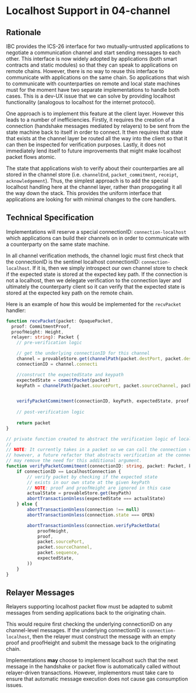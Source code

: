 # Localhost Support in 04-channel

## Rationale

IBC provides the ICS-26 interface for two mutually-untrusted applications to negotiate a communication channel and start sending messages to each other. This interface is now widely adopted by applications (both smart contracts and static modules) so that they can speak to applications on remote chains. However, there is no way to reuse this interface to communicate with applications on the same chain. So applications that wish to communicate with counterparties on remote and local state machines must for the moment have two separate implementations to handle both cases. This is a dev-UX issue that we can solve by providing localhost functionality (analogous to localhost for the internet protocol).

One approach is to implement this feature at the client layer. However this leads to a number of inefficiencies. Firstly, it requires the creation of a connection (handshake messages mediated by relayers) to be sent from the state machine back to itself in order to connect. It then requires that state that exists at the channel layer be routed all the way into the client so that it can then be inspected for verification purposes. Lastly, it does not immediately lend itself to future improvements that might make localhost packet flows atomic.

The state that applications wish to verify about their counterparties are all stored in the channel store (i.e. `channelEnd`, `packet_commitment`, `receipt`, `acknowledgement`). Thus, the simplest approach is to add the special localhost handling here at the channel layer, rather than propogating it all the way down the stack. This provides the uniform interface that applications are looking for with minimal changes to the core handlers.

## Technical Specification

Implementations will reserve a special connectionID: `connection-localhost` which applications can build their channels on in order to communicate with a counterparty on the same state machine.

In all channel verification methods, the channel logic must first check that the connectionID is the sentinel localhost connectionID: `connection-localhost`. If it is, then we simply introspect our own channel store to check if the expected state is stored at the expected key path. If the connection is not a localhost, then we delegate verification to the connection layer and ultimately the counterparty client so it can verify that the expected state is stored at the expected key path on the remote chain.

Here is an example of how this would be implemented for the `recvPacket` handler:

```typescript
function recvPacket(packet: OpaquePacket,
  proof: CommitmentProof,
  proofHeight: Height,
  relayer: string): Packet {
    // pre-verification logic

    // get the underlying connectionID for this channel
    channel = provableStore.get(channelPath(packet.destPort, packet.destChannel))
    connectionID = channel.connecti

    //construct the expectedState and keypath
    expectedState = commitPacket(packet)
    keyPath = channelPath(packet.sourcePort, packet.sourceChannel, packet.Sequence)


    verifyPacketCommitment(connectionID, keyPath, expectedState, proof, proofHeight)
    
    // post-verification logic
    
    return packet
}

// private function created to abstract the verification logic of localhost and remote chains from the rest of channel logic
//
// NOTE: It currently takes in a packet so we can call the connection verify function appropriately
// however, a future refactor that abstracts verification at the connection layer
// may remove the need for this additional argument.
function verifyPacketCommitment(connectionID: string, packet: Packet, keyPath: bytes, expectedState: bytes, proof: CommitmentProof, proofHeight: Height) {
    if connectionID == LocalhostConnection {
        // verify packet by checking if the expected state 
        // exists in our own state at the given keyPath
        // NOTE: proof and proofHeight are ignored in this case
        actualState = provableStore.get(keyPath)
        abortTransactionUnless(expectedState === actualState)
    } else {
        abortTransactionUnless(connection !== null)
        abortTransactionUnless(connection.state === OPEN)

        abortTransactionUnless(connection.verifyPacketData(
            proofHeight,
            proof,
            packet.sourcePort,
            packet.sourceChannel,
            packet.sequence,
            expectedState,
        ))
    }
}
```

## Relayer Messages

Relayers supporting localhost packet flow must be adapted to submit messages from sending applications back to the originating chain.

This would require first checking the underlying connectionID on any channel-level messages. If the underlying connectionID is `connection-localhost`, then the relayer must construct the message with an empty proof and proofHeight and submit the message back to the originating chain.

Implementations **may** choose to implement localhost such that the next message in the handshake or packet flow is automatically called without relayer-driven transactions. However, implementors must take care to ensure that automatic message execution does not cause gas consumption issues.